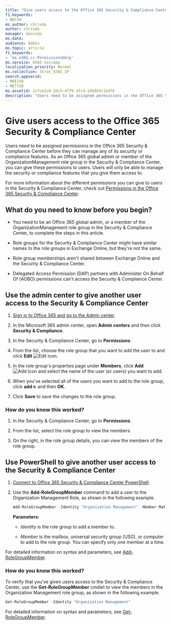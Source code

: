 ```yaml
---
title: "Give users access to the Office 365 Security & Compliance Center"
f1.keywords:
- NOCSH
ms.author: chrisda
author: chrisda
manager: dansimp
ms.date:
audience: Admin
ms.topic: article
f1_keywords:
- 'ms.o365.cc.PermissionsHelp'
ms.service: O365-seccomp
localization_priority: Normal
ms.collection: Strat_O365_IP
search.appverid:
- MOE150
- MET150
ms.assetid: 2cfce2c8-20c5-47f9-afc4-24b059c1bd76
description: "Users need to be assigned permissions in the Office 365 Security & Compliance Center before they can manage any of its security or compliance features."
---
```


# Give users access to the Office 365 Security & Compliance Center

Users need to be assigned permissions in the Office 365 Security & Compliance Center before they can manage any of its security or compliance features. As an Office 365 global admin or member of the OrganizationManagement role group in the Security & Compliance Center, you can give these permissions to users. Users will only be able to manage the security or compliance features that you give them access to.

For more information about the different permissions you can give to users in the Security & Compliance Center, check out [Permissions in the Office 365 Security & Compliance Center](permissions-in-the-security-and-compliance-center.md).

## What do you need to know before you begin?

- You need to be an Office 365 global admin, or a member of the OrganizationManagement role group in the Security & Compliance Center, to complete the steps in this article.

- Role groups for the Security & Compliance Center might have similar names to the role groups in Exchange Online, but they're not the same.

- Role group memberships aren't shared between Exchange Online and the Security & Compliance Center.

- Delegated Access Permission (DAP) partners with Administer On Behalf Of (AOBO) permissions can't access the Security & Compliance Center.

## Use the admin center to give another user access to the Security & Compliance Center

1. [Sign in to Office 365 and go to the Admin center](https://docs.microsoft.com/microsoft-365/compliance/go-to-the-securitycompliance-center).

2. In the Microsoft 365 admin center, open **Admin centers** and then click **Security & Compliance**.

3. In the Security & Compliance Center, go to **Permissions**.

4. From the list, choose the role group that you want to add the user to and click **Edit** ![Edit icon](../media/O365-MDM-CreatePolicy-EditIcon.gif).

5. In the role group's properties page under **Members**, click **Add**![Add Icon](../media/ITPro-EAC-AddIcon.gif) and select the name of the user (or users) you want to add.

6. When you've selected all of the users you want to add to the role group, click **add-\>** and then **OK**.

7. Click **Save** to save the changes to the role group.

### How do you know this worked?

1. In the Security & Compliance Center, go to **Permissions**.

2. From the list, select the role group to view the members.

3. On the right, in the role group details, you can view the members of the role group.

## Use PowerShell to give another user access to the Security & Compliance Center

1. [Connect to Office 365 Security & Compliance Center PowerShell](https://docs.microsoft.com/powershell/exchange/office-365-scc/connect-to-scc-powershell/connect-to-scc-powershell).

2. Use the **Add-RoleGroupMember** command to add a user to the Organization Management Role, as shown in the following example.

   ```PowerShell
   Add-RoleGroupMember -Identity "Organization Management" -Member MatildaS
   ```

   **Parameters**:

   - _Identity_ is the role group to add a member to.

   - _Member_ is the mailbox, universal security group (USG), or computer to add to the role group. You can specify only one member at a time.

For detailed information on syntax and parameters, see [Add-RoleGroupMember](https://docs.microsoft.com/powershell/module/exchange/role-based-access-control/Add-RoleGroupMember).

### How do you know this worked?

To verify that you've given users access to the Security & Compliance Center, use the **Get-RoleGroupMember** cmdlet to view the members in the Organization Management role group, as shown in the following example.

```PowerShell
Get-RoleGroupMember -Identity "Organization Management"
```

For detailed information on syntax and parameters, see [Get-RoleGroupMember](https://docs.microsoft.com/powershell/module/exchange/role-based-access-control/Get-RoleGroupMember).
